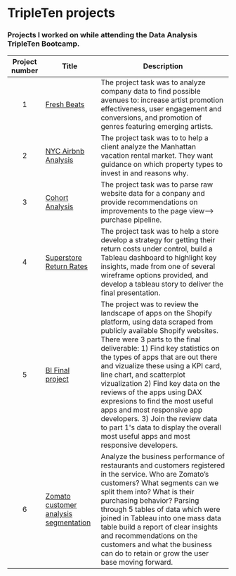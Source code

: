 # TripleTen projects
### Projects I worked on while attending the Data Analysis TripleTen Bootcamp.

| Project number | Title | Description |
| :-----------: | ----------- |----------- |
| 1 | <a href="https://docs.google.com/document/d/1i0FA5zQV5msrvwkR1tRt_UG3H6rYREpVwntX4vCKDm0/edit?tab=t.0#heading=h.40jiivb53aic" target="_blank"> Fresh Beats</a> | The project task was to analyze company data to find possible avenues to: increase artist promotion effectiveness, user engagement and conversions, and promotion of genres featuring emerging artists. |
| 2 | <a href="https://docs.google.com/spreadsheets/d/1OxUoUbEHD1zyALMCLZctxuwzUJfxxXf4SJZaKWtSTcw/edit?gid=1687365798#gid=1687365798" target=" blank"> NYC Airbnb Analysis</a> | The project task was to to help a client analyze the Manhattan vacation rental market. They want guidance on which property types to invest in and reasons why. |
| 3 | <a href="https://docs.google.com/spreadsheets/d/191FWVlKKGemdO0juMNrabvlMQktuTJyVZ-weMs4uV7E/edit?gid=38637670#gid=38637670" target=" blank"> Cohort Analysis</a> | The project task was to parse raw website data for a conpany and provide recommendations on improvements to the page view--> purchase pipeline. |
| 4 |<a href="https://public.tableau.com/app/profile/jonathan.wetter/viz/Vizualizationfinalproject/Part1Profitslosses" target= "blank"> Superstore Return Rates</a> | The project task was to help a store develop a strategy for getting their return costs under control, build a Tableau dashboard to highlight key insights, made from one of several wireframe options provided, and develop a tableau story to deliver the final presentation. |
| 5 |<a href="https://1drv.ms/p/c/7de2059d758d6435/EWCaeLW2NFtBhmuaEXNzssMB870VVTvXNQPXNimYAI1_6Q?e=FcglLZ" target="blank"> BI Final project</a> | The project was to review the landscape of apps on the Shopify platform, using data scraped from publicly available Shopify websites. There were 3 parts to the final deliverable: 1) Find key statistics on the types of apps that are out there and vizualize these using a KPI card, line chart, and scatterplot vizualization 2) Find key data on the reviews of the apps using DAX expresions to find the most useful apps and most responsive app developers. 3) Join the review data to part 1's data to display the overall most useful apps and most responsive developers. |
| 6 | <a href= "https://public.tableau.com/app/profile/jonathan.wetter/viz/Final_restaurants/Dashboard1" target= "blank">Zomato customer analysis segmentation</a> | Analyze the business performance of restaurants and customers registered in the service. Who are Zomato’s customers? What segments can we split them into? What is their purchasing behavior? Parsing through 5 tables of data which were joined in Tableau into one mass data table build a report of clear insights and recommendations on the customers and what the business can do to retain or grow the user base moving forward. |
